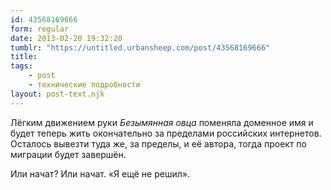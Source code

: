 ```yaml
---
id: 43568169666
form: regular
date: 2013-02-20 19:32:20
tumblr: "https://untitled.urbansheep.com/post/43568169666"
title:
tags:
    - post
    - технические подробности
layout: post-text.njk
---
```


<p>Лёгким движением руки <em>Безымянная овца</em> поменяла доменное имя и будет теперь жить окончательно за пределами российских интернетов. Осталось вывезти туда же, за пределы, и её автора, тогда проект по миграции будет завершён.</p>

<p>Или начат? Или начат. «Я ещё не решил».</p>

